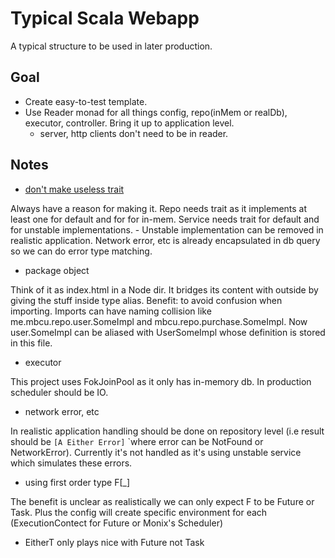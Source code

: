 # Typical Scala Webapp

A typical structure to be used in later production.

## Goal

- Create easy-to-test template. 
- Use Reader monad for all things config, repo(inMem or realDb), executor, controller. Bring it up to application level.
    - server, http clients don't need to be in reader. 

## Notes 
- [don't make useless  trait](https://github.com/alexandru/scala-best-practices/blob/master/sections/2-language-rules.md#24-should-not-define-useless-traits)

Always have a reason for making it. Repo needs trait as it implements at least one for default and for for in-mem. Service needs trait for default and for unstable implementations. 
    - Unstable implementation can be removed in realistic application. Network error, etc is already encapsulated in db query so we can do error type matching. 


- package object

Think of it as index.html in a Node dir. It bridges its content with outside by giving the stuff inside type alias.
Benefit: to avoid confusion when importing. Imports can have naming collision like me.mbcu.repo.user.SomeImpl and mbcu.repo.purchase.SomeImpl. 
Now user.SomeImpl can be aliased with UserSomeImpl whose definition is stored in this file.   

- executor

This project uses FokJoinPool as it only has in-memory db. In production scheduler should be IO. 

- network error, etc

In realistic application handling should be done on repository level (i.e result should be `[A Either Error]` `where error can be NotFound or NetworkError). Currently it's not handled as it's using unstable service which simulates these errors.  

- using first order type F[_]

The benefit is unclear as realistically we can only expect F to be Future or Task. Plus the config will create specific environment for each (ExecutionContect for Future or Monix's Scheduler)

- EitherT only plays nice with Future not Task
